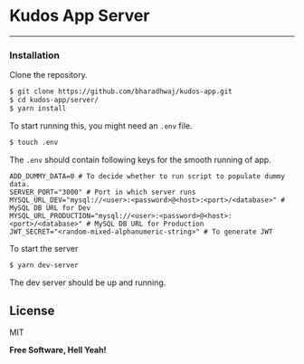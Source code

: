 # Kudos App Server
------------
### Installation

Clone the repository.

```sh
$ git clone https://github.com/bharadhwaj/kudos-app.git
$ cd kudos-app/server/
$ yarn install
```

To start running this, you might need an `.env` file.

```sh
$ touch .env
```
The `.env` should contain following keys for the smooth running of app.

```dosini
ADD_DUMMY_DATA=0 # To decide whether to run script to populate dummy data. 
SERVER_PORT="3000" # Port in which server runs
MYSQL_URL_DEV="mysql://<user>:<password>@<host>:<port>/<database>" # MySQL DB URL for Dev
MYSQL_URL_PRODUCTION="mysql://<user>:<password>@<host>:<port>/<database>" # MySQL DB URL for Production
JWT_SECRET="<random-mixed-alphanumeric-string>" # To generate JWT
```

To start the server
```sh
$ yarn dev-server
```

The dev server should be up and running.

License
----

MIT


**Free Software, Hell Yeah!**

